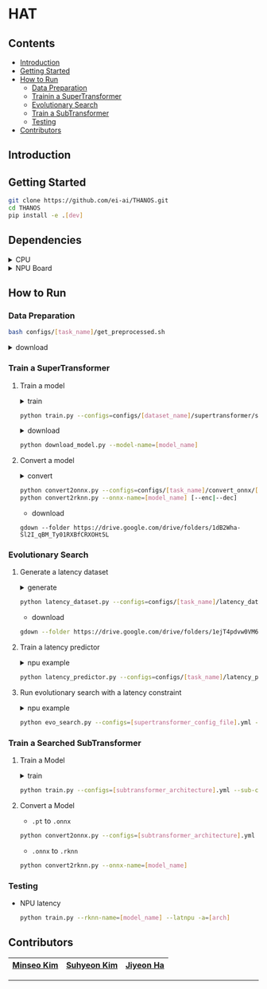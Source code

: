 
# HAT

## Contents
* [Introduction](#introduction)
* [Getting Started](#getting-started)
* [How to Run](#how-to-run)  
  * [Data Preparation](#data-preparation)  
  * [Trainin a SuperTransformer](#train-a-supertransformer)  
  * [Evolutionary Search](#evolutionary-search)
  * [Train a SubTransformer](#train-a-supertransformer)
  * [Testing](#testing)  
* [Contributors](#contributors)

## Introduction

## Getting Started
```sh
git clone https://github.com/ei-ai/THANOS.git
cd THANOS
pip install -e .[dev]
```

## Dependencies
<details>
<summary> CPU </summary>

* OS: Ubuntu 22.04 LTS (aarch64)
* Python = 3.9.21
</details>

<details>
<summary> NPU Board </summary>

* OS: Debian (Radxa Rock 5B image)
* Python = 3.9.21
</details>


## How to Run
### Data Preparation
```sh
bash configs/[task_name]/get_preprocessed.sh
```
<details>
<summary>download</summary>

```sh
bash configs/wmt14.en-de/get_preprocessed.sh
bash configs/wmt14.en-fr/get_preprocessed.sh
bash configs/wmt19.en-de/get_preprocessed.sh
bash configs/iwslt14.de-en/get_preprocessed.sh
```
</details>


### Train a SuperTransformer
1. Train a model
    <details>
    <summary>train</summary>

        ```sh
        python train.py --configs=configs/wmt14.en-de/supertransformer/space0.yml
        python train.py --configs=configs/wmt14.en-fr/supertransformer/space0.yml
        python train.py --configs=configs/wmt19.en-de/supertransformer/space0.yml
        python train.py --configs=configs/iwslt14.de-en/supertransformer/space1.yml
        ```
    </details>

    ```sh
    python train.py --configs=configs/[dataset_name]/supertransformer/space0.yml
    ```

    <details>
    <summary>download</summary>

        ```sh
        python download_model.py --model-name=HAT_wmt14ende_super_space0
        python download_model.py --model-name=HAT_wmt14enfr_super_space0
        python download_model.py --model-name=HAT_wmt19ende_super_space0
        python download_model.py --model-name=HAT_iwslt14deen_super_space1
        ```
    </details>

    ```sh
    python download_model.py --model-name=[model_name]
    ```


2. Convert a model    
    <details>
    <summary>convert</summary>
    
    * `.pt` to `.onnx`
    ```sh
    python convert2onnx.py --configs=configs/wmt14.en-de/convert_onnx/super.yml
    python convert2onnx.py --configs=configs/wmt14.en-fr/convert_onnx/super.yml
    python convert2onnx.py --configs=configs/wmt19.en-de/convert_onnx/super.yml
    python convert2onnx.py --configs=configs/iwslt14.de-en/convert_onnx/super.yml
    python convert2onnx.py --configs=configs/wmt14.en-de/convert_onnx/super.yml   --enc
    python convert2onnx.py --configs=configs/wmt14.en-fr/convert_onnx/super.yml   --enc
    python convert2onnx.py --configs=configs/wmt19.en-de/convert_onnx/super.yml   --enc
    python convert2onnx.py --configs=configs/iwslt14.de-en/convert_onnx/super.yml   --enc
    python convert2onnx.py --configs=configs/wmt14.en-de/convert_onnx/super.yml   --dec
    python convert2onnx.py --configs=configs/wmt14.en-fr/convert_onnx/super.yml   --dec
    python convert2onnx.py --configs=configs/wmt19.en-de/convert_onnx/super.yml   --dec
    python convert2onnx.py --configs=configs/iwslt14.de-en/convert_onnx/super.yml   --dec
    ```

    * `.onnx` to `.rknn`
    ```sh
    python convert2rknn.py --onnx-name=wmt14_en_de
    python convert2rknn.py --onnx-name=wmt14_en_fr
    python convert2rknn.py --onnx-name=wmt19_en_de
    python convert2rknn.py --onnx-name=iwslt14_de_en
    python convert2rknn.py --onnx-name=wmt14_en_de   --enc
    python convert2rknn.py --onnx-name=wmt14_en_fr   --enc
    python convert2rknn.py --onnx-name=wmt19_en_de   --enc
    python convert2rknn.py --onnx-name=iwslt14_de_en   --enc
    python convert2rknn.py --onnx-name=wmt14_en_de   --dec
    python convert2rknn.py --onnx-name=wmt14_en_fr   --dec
    python convert2rknn.py --onnx-name=wmt19_en_de   --dec
    python convert2rknn.py --onnx-name=iwslt14_de_en   --dec
    ```
    </details>

    ```sh
    python convert2onnx.py --configs=configs/[task_name]/convert_onnx/[search_space].yml [--enc|--dec]
    python convert2rknn.py --onnx-name=[model_name] [--enc|--dec]
    ```

    * download
    ```
    gdown --folder https://drive.google.com/drive/folders/1dB2Wha-Sl2I_qBM_Ty01RXBfCRXOHt5L
    ```



### Evolutionary Search  
1.  Generate a latency dataset
    <details>
    <summary>generate</summary>

    ```sh
    python latency_dataset.py --latnpu --configs=configs/iwslt14.de-en/latency_dataset/npu.yml
    python latency_dataset.py --latnpu --configs=configs/wmt14.en-de/latency_dataset/npu.yml
    python latency_dataset.py --latnpu --configs=configs/wmt14.en-fr/latency_dataset/npu.yml
    python latency_dataset.py --latnpu --configs=configs/wmt19.en-de/latency_dataset/npu.yml
    ```
    </details>

    ```sh
    python latency_dataset.py --configs=configs/[task_name]/latency_dataset/[hardware_name].yml
    ```

    * download
    ```sh
    gdown --folder https://drive.google.com/drive/folders/1ejT4pdvw0VM6Y0XICrnQ-iWwYaOLjxRp
    ```
2. Train a latency predictor
    <details>
    <summary>npu example</summary>

    ```sh
    python latency_predictor.py --configs=configs/iwslt14.de-en/latency_predictor/npu.yml
    python latency_predictor.py --configs=configs/wmt14.en-de/latency_predictor/npu.yml
    python latency_predictor.py --configs=configs/wmt14.en-fr/latency_predictor/npu.yml
    python latency_predictor.py --configs=configs/wmt19.en-de/latency_predictor/npu.yml
    ```
    </details>

    ```sh
    python latency_predictor.py --configs=configs/[task_name]/latency_predictor/[hardware_name].yml
    ```
    
3. Run evolutionary search with a latency constraint  
    <details>
    <summary>npu example</summary>

    ```sh
    python evo_search.py --configs=configs/wmt14.en-de/supertransformer/space0.yml --evo-configs=configs/wmt14.en-de/evo_search/wmt14ende_npu.yml
    python evo_search.py --configs=configs/wmt14.en-fr/supertransformer/space0.yml --evo-configs=configs/wmt14.en-fr/evo_search/wmt14enfr_npu.yml
    python evo_search.py --configs=configs/wmt19.en-de/supertransformer/space0.yml --evo-configs=configs/wmt19.en-de/evo_search/wmt19ende_npu.yml
    python evo_search.py --configs=configs/iwslt14.de-en/supertransformer/space1.yml --evo-configs=configs/iwslt14.de-en/evo_search/iwslt14deen_npu.yml
    ```
    </details>

    ```sh
    python evo_search.py --configs=[supertransformer_config_file].yml --evo-configs=[evo_settings].yml
    ```



### Train a Searched SubTransformer
1. Train a Model
    <details>
    <summary>train</summary>
    
    * original
    ```sh
    python ./train.py --configs=configs/iwslt14.de-en/subtransformer/iwslt14deen_npu@200ms.yml \
    --sub-configs=configs/iwslt14.de-en/subtransformer/common.yml 
    python ./train.py --configs=configs/wmt14.en-de/subtransformer/wmt14ende_npu@200ms.yml \
    --sub-configs=configs/wmt14.en-de/subtransformer/common.yml 
    python ./train.py --configs=configs/wmt14.en-fr/subtransformer/wmt14enfr_npu@200ms.yml \
    --sub-configs=configs/wmt19.en-de/subtransformer/common.yml 
    python ./train.py --configs=configs/wmt19.en-de/subtransformer/wmt19ende_npu@200ms.yml \
    --sub-configs=configs/wmt19.en-de/subtransformer/common.yml 
    ```

    * test(qkv=64)
    ```sh
    python ./train.py --configs=configs/iwslt14.de-en/subtransformer/iwslt14deen_npu_test0@200ms.yml \
    --sub-configs=configs/iwslt14.de-en/subtransformer/common64.yml 
    python ./train.py --configs=configs/wmt14.en-de/subtransformer/wmt14ende_npu_test0@200ms.yml \
    --sub-configs=configs/wmt14.en-de/subtransformer/common64.yml 
    python ./train.py --configs=configs/wmt14.en-fr/subtransformer/wmt14enfr_npu_test0@200ms.yml \
    --sub-configs=configs/wmt19.en-de/subtransformer/common64.yml 
    python ./train.py --configs=configs/wmt19.en-de/subtransformer/wmt19ende_npu_test0@200ms.yml \
    --sub-configs=configs/wmt19.en-de/subtransformer/common64.yml 
    ```
    </details>

    ```sh
    python train.py --configs=[subtransformer_architecture].yml --sub-configs=configs/[task_name]/subtransformer/common[qkv_size].yml
    ```
2. Convert a Model
    * `.pt` to `.onnx`
    ```sh
    python convert2onnx.py --configs=[subtransformer_architecture].yml --sub-configs==configs/[task_name]/convert_onnx/common[qkv_size].yml
    ```

    * `.onnx` to `.rknn`
    ```sh
    python convert2rknn.py --onnx-name=[model_name]
    ```


### Testing
* NPU latency
    ```sh
    python train.py --rknn-name=[model_name] --latnpu -a=[arch]
    ```

## Contributors
|[Minseo Kim](https://github.com/440g)|[Suhyeon Kim](https://github.com/holyB2)|[Jiyeon Ha](https://github.com/lina4544)|
|:---:|:---:|:---:|
---